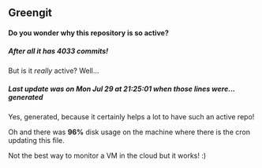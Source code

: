 ## Greengit

#### Do you wonder why this repository is so active?

##### After all it has 4033 commits!

But is it *really* active? Well...

##### Last update was on Mon Jul 29 at 21:25:01 when those lines were... generated

Yes, generated, because it certainly helps a lot to have such an active repo!

Oh and there was **96%** disk usage on the machine
where there is the cron updating this file.

Not the best way to monitor a VM in the cloud but it works! :)
